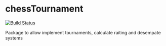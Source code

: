 # chessTournament
[![Build Status](https://travis-ci.com/Rioxygen/ChessTournament.svg?branch=develop)](https://travis-ci.com/Rioxygen/ChessTournament)

Package to allow implement tournaments, calculate raiting and desempate systems
